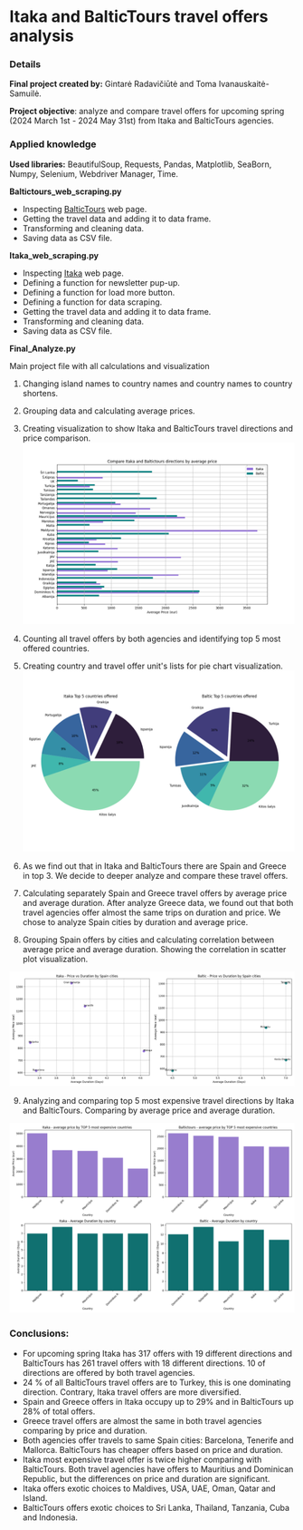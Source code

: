 # Itaka and BalticTours travel offers analysis

### Details
**Final project created by:** Gintarė Radavičiūtė and Toma Ivanauskaitė-Samuilė.
  
**Project objective**: analyze and compare travel offers for upcoming spring (2024 March 1st - 2024 May 31st) from Itaka and BalticTours agencies.

### Applied knowledge

**Used libraries:** BeautifulSoup, Requests, Pandas, Matplotlib, SeaBorn, Numpy, Selenium, Webdriver Manager, Time. 

**Baltictours_web_scraping.py**

 - Inspecting [BalticTours](https://www.baltictours.lt/?month=-2&orderby=date&order=desc&taxonomy2&page=1) web page.
 - Getting the travel data and adding it to data frame.
 - Transforming and cleaning data.
 - Saving data as CSV file.

**Itaka_web_scraping.py**

 - Inspecting [Itaka](https://www.itaka.lt/paieskos-rezultatai/?view=offerList&adults=2&date-from=2024-03-01&date-to=2024-05-31&total-price=0&currency=EUR) web page.
 - Defining a function for newsletter pup-up.
 - Defining a function for load more button.
 - Defining a function for data scraping.
 - Getting the travel data and adding it to data frame. 
 - Transforming and cleaning data.
 - Saving data as CSV file.

**Final_Analyze.py**

Main project file with all calculations and visualization 

1. Changing island names to country names and country names to country shortens.
2. Grouping data and calculating average prices.
3. Creating visualization to show Itaka and BalticTours travel directions and price comparison. 
![img_2.png](img_2.png)

4. Counting all travel offers by both agencies and identifying top 5 most offered countries.
5. Creating country and travel offer unit's lists for pie chart visualization.
![img_3.png](img_3.png)

6. As we find out that in Itaka and BalticTours there are Spain and Greece in top 3. We decide to deeper analyze and compare these travel offers.
7. Calculating separately Spain and Greece travel offers by average price and average duration. After analyze Greece data, we found out that both travel agencies offer almost the same trips on duration and price.
We chose to analyze Spain cities by duration and average price.

8. Grouping Spain offers by cities and calculating correlation between average price and average duration. Showing the correlation in scatter plot visualization.

![img_4.png](img_4.png)

9. Analyzing and comparing top 5 most expensive travel directions by Itaka and BalticTours. Comparing by average price and average duration.

![img_6.png](img_6.png)


### Conclusions:

- For upcoming spring Itaka has 317 offers with 19 different directions and
BalticTours has 261 travel offers with 18 different directions. 10 of directions are offered by both travel agencies.
- 24 % of all BalticTours travel offers are to Turkey, this is one dominating direction. Contrary, Itaka travel offers are more diversified. 
- Spain and Greece offers in Itaka occupy up to 29% and in BalticTours up 28% of total offers.  
- Greece travel offers are almost the same in both travel agencies comparing by price and duration.
- Both agencies offer travels to same Spain cities: Barcelona, Tenerife and Mallorca. BalticTours has cheaper  offers based on price and duration. 
- Itaka most expensive travel offer is twice higher comparing with BalticTours. Both travel agencies have offers to Mauritius and Dominican Republic, but the differences on price and duration are significant.
- Itaka offers exotic choices to Maldives, USA, UAE, Oman, Qatar and Island.
- BalticTours offers exotic choices to Sri Lanka, Thailand, Tanzania, Cuba and Indonesia.








